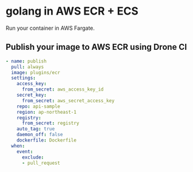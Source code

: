 # golang in AWS ECR + ECS

Run your container in AWS Fargate.

## Publish your image to AWS ECR using Drone CI

```yml
- name: publish
  pull: always
  image: plugins/ecr
  settings:
    access_key:
      from_secret: aws_access_key_id
    secret_key:
      from_secret: aws_secret_access_key
    repo: api-sample
    region: ap-northeast-1
    registry:
      from_secret: registry
    auto_tag: true
    daemon_off: false
    dockerfile: Dockerfile
  when:
    event:
      exclude:
      - pull_request
```
